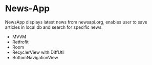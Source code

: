 # News-App

NewsApp displays latest news from newsapi.org, enables user to save articles in local db and search for specific news.
- MVVM
- Retfrofit
- Room
- RecyclerView with DiffUtil
- BottomNavigationView
